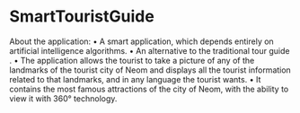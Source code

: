 # SmartTouristGuide


About the application: 
•	A smart application, which depends entirely on artificial intelligence algorithms. 
•	An alternative to the traditional tour guide . 
•	The application allows the tourist to take a picture of any of the landmarks of the tourist city of Neom and displays all the tourist information related to that landmarks, and in any language the tourist wants. 
•	It contains the most famous attractions of the city of Neom, with the ability to view it with      360°   technology. 
